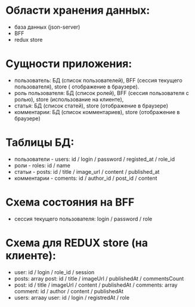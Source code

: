 # Области хранения данных:
- база данных (json-server)
- BFF
- redux store

# Сущности приложения:
- пользователь: БД (список пользователей), BFF (сессия текущего пользователя), store ( отображение в браузере).
- роль пользователя: БД (список ролей), BFF (сессия пользователя с ролью), store (использование на клиенте),
- статья: БД (список статей), store (отображение в браузере)
- комментарии: БД (список комментариев), store (отображение в браузере)

# Таблицы БД:

- пользователи - users: id / login / password / registed_at / role_id
- роли - roles: id / name
- статьи - posts: id / title / image_url / content / published_at
- комментарии - coments: id / author_id / post_id / content

# Схема состояния на BFF

- сессия текущего пользователя: login / password / role

# Схема для REDUX store (на клиенте):

- user: id / login / role_id / session
- posts: array post: id / title / imageUrl / publishedAt / commentsCount
- post: id / title / imageUrl / content / publishedAt / comments: array comment: id / author / content / publishedAt
- users: arraay user: id / login / registredAt / role
